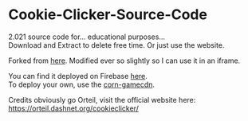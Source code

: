 # Cookie-Clicker-Source-Code
2.021 source code for... educational purposes...  
Download and Extract to delete free time. Or just use the website.

Forked from [here](https://github.com/Trixter9994/Cookie-Clicker-Source-Code). Modified ever so slightly so I can use it in an iframe.

You can find it deployed on Firebase [here](https://hotcorn-gamecdn.web.app/cookie/).  
To deploy your own, use the [corn-gamecdn](https://github.com/corn-unblocked/corn-gamecdn).

Credits obviously go Orteil, visit the official website here: https://orteil.dashnet.org/cookieclicker/
